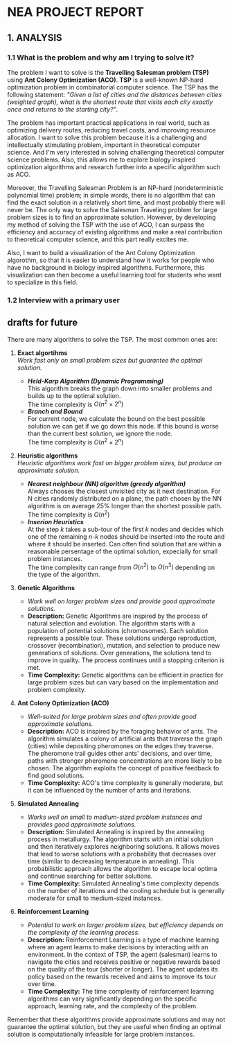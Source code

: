 # NEA PROJECT REPORT
## 1. ANALYSIS
### 1.1 What is the problem and why am I trying to solve it?

The problem I want to solve is the **Travelling Salesman problem (TSP)** using **Ant Colony Optimization (ACO)**. **TSP** is a well-known NP-hard optimization problem in combinatorial computer science. The TSP has the following statement: *"Given a list of cities and the distances between cities (weighted graph), what is the shortest route that visits each city exactly once and returns to the starting city?"*. 

The problem has important practical applications in real world, such as optimizing delivery routes, reducing travel costs, and improving resource allocation. I want to solve this problem because it is a challenging and intellectually stimulating problem, important in theoretical computer science. And I'm very interested in solving challenging theoretical computer science problems. Also, this allows me to explore biology inspired optimization algorithms and research further into a specific algorithm such as ACO. 

Moreover, the Travelling Salesman Problem is an NP-hard (nondeterministic polynomial time) problem; in simple words, there is no algorithm that can find the exact solution in a relatively short time, and most probably there will never be. The only way to solve the Salesman Traveling problem for large problem sizes is to find an approximate solution. However, by developing my method of solving the TSP with the use of ACO, I can surpass the efficiency and accuracy of existing algorithms and make a real contribution to theoretical computer science, and this part really excites me.

Also, I want to build a visualization of the Ant Colony Optimization algorothm, so that it is easier to understand how it works for people who have no background in biology inspired algorithms. Furthermore, this visualization can then become a useful learning tool for students who want to specialize in this field.


### 1.2 Interview with a primary user











## drafts for future

There are many algorithms to solve the TSP. The most common ones are:
1. **Exact algortihms**
    <br> *Work fast only on small problem sizes but guarantee the optimal solution.*
     - ***Held-Karp Algorithm (Dynamic Programming)***
    <br> This algorithm breaks the graph down into smaller problems and builds up to the optimal solution. 
    <br> The time complexity is $O(n^2 \times 2^n)$
    - ***Branch and Bound***
    <br> For current node, we calculate the bound on the best possible solution we can get if we go down this node. If this bound is worse than the current best solution, we ignore the node. 
    <br> The time complexity is $O(n^2 \times 2^n)$
    
2. **Heuristic algorithms**
    <br> *Heuristic algorithms work fast on bigger problem sizes, but produce an approximate solution.*
    - ***Nearest neighbour (NN) algorithm (greedy algorithm)***
    <br> Always chooses the closest unvisited city as it next destination. For N cities randomly distributed on a plane, the path chosen by the NN algorithm is on average 25% longer than the shortest possible path.
    <br> The time complexity is $O(n^2)$
    - ***Inserion Heuristics***
    <br> At the step *k* takes a sub-tour of the first *k* nodes and decides which one of the remaining *n-k* nodes should be inserted into the route and where it should be inserted. Can often find solution that are within a reasonable persentage of the optimal solution, expecially for small problem instances.
    <br> The time complexity can range from $O(n^2)$ to $O(n^3)$ depending on the type of the algorithm.

3. **Genetic Algorithms**
   - *Work well on larger problem sizes and provide good approximate solutions.*
   - **Description:** Genetic Algorithms are inspired by the process of natural selection and evolution. The algorithm starts with a population of potential solutions (chromosomes). Each solution represents a possible tour. These solutions undergo reproduction, crossover (recombination), mutation, and selection to produce new generations of solutions. Over generations, the solutions tend to improve in quality. The process continues until a stopping criterion is met.
   - **Time Complexity:** Genetic algorithms can be efficient in practice for large problem sizes but can vary based on the implementation and problem complexity.

4. **Ant Colony Optimization (ACO)**
   - *Well-suited for large problem sizes and often provide good approximate solutions.*
   - **Description:** ACO is inspired by the foraging behavior of ants. The algorithm simulates a colony of artificial ants that traverse the graph (cities) while depositing pheromones on the edges they traverse. The pheromone trail guides other ants' decisions, and over time, paths with stronger pheromone concentrations are more likely to be chosen. The algorithm exploits the concept of positive feedback to find good solutions.
   - **Time Complexity:** ACO's time complexity is generally moderate, but it can be influenced by the number of ants and iterations.

5. **Simulated Annealing**
   - *Works well on small to medium-sized problem instances and provides good approximate solutions.*
   - **Description:** Simulated Annealing is inspired by the annealing process in metallurgy. The algorithm starts with an initial solution and then iteratively explores neighboring solutions. It allows moves that lead to worse solutions with a probability that decreases over time (similar to decreasing temperature in annealing). This probabilistic approach allows the algorithm to escape local optima and continue searching for better solutions.
   - **Time Complexity:** Simulated Annealing's time complexity depends on the number of iterations and the cooling schedule but is generally moderate for small to medium-sized instances.

6. **Reinforcement Learning**
   - *Potential to work on larger problem sizes, but efficiency depends on the complexity of the learning process.*
   - **Description:** Reinforcement Learning is a type of machine learning where an agent learns to make decisions by interacting with an environment. In the context of TSP, the agent (salesman) learns to navigate the cities and receives positive or negative rewards based on the quality of the tour (shorter or longer). The agent updates its policy based on the rewards received and aims to improve its tour over time.
   - **Time Complexity:** The time complexity of reinforcement learning algorithms can vary significantly depending on the specific approach, learning rate, and the complexity of the problem.

Remember that these algorithms provide approximate solutions and may not guarantee the optimal solution, but they are useful when finding an optimal solution is computationally infeasible for large problem instances.
